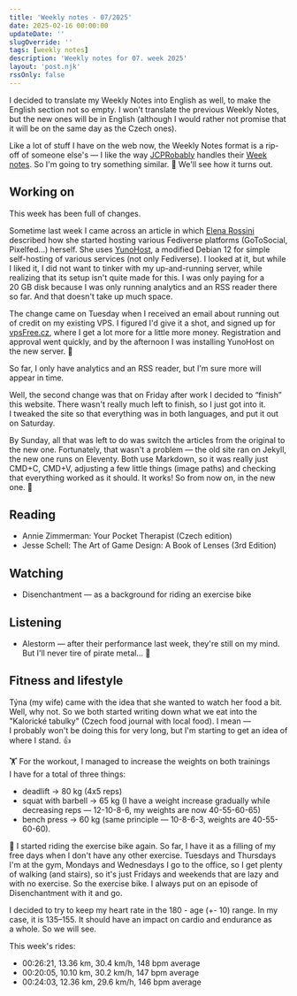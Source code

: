 ```yaml
---
title: 'Weekly notes - 07/2025'
date: 2025-02-16 00:00:00
updateDate: ''
slugOverride: ''
tags: [weekly notes]
description: 'Weekly notes for 07. week 2025'
layout: 'post.njk'
rssOnly: false
---
```

I decided to translate my Weekly Notes into English as well, to make the English section not so empty. I won't translate the previous Weekly Notes, but the new ones will be in English (although I would rather not promise that it will be on the same day as the Czech ones).

Like a lot of stuff I have on the web now, the Weekly Notes format is a rip-off of someone else's — I like the way [JCPRobably](https://social.lol/@jedda) handles their [Week notes](https://notes.jeddacp.com/week-notes-044/). So I'm going to try something similar. 🙂 We'll see how it turns out.
## Working on 
This week has been full of changes.

Sometime last week I came across an article in which [Elena Rossini](https://mastodon.social/@_elena) described how she started hosting various Fediverse platforms (GoToSocial, Pixelfed…) herself. She uses [YunoHost](https://yunohost.org), a modified Debian 12 for simple self-hosting of various services (not only Fediverse). I looked at it, but while I liked it, I did not want to tinker with my up-and-running server, while realizing that its setup isn't quite made for this. I was only paying for a 20 GB disk because I was only running analytics and an RSS reader there so far. And that doesn't take up much space.

The change came on Tuesday when I received an email about running out of credit on my existing VPS. I figured I'd give it a shot, and signed up for [vpsFree.cz](https://vpsfree.cz), where I get a lot more for a little more money. Registration and approval went quickly, and by the afternoon I was installing YunoHost on the new server. 🙂

So far, I only have analytics and an RSS reader, but I'm sure more will appear in time.

Well, the second change was that on Friday after work I decided to “finish” this website. There wasn't really much left to finish, so I just got into it. I tweaked the site so that everything was in both languages, and put it out on Saturday. 

By Sunday, all that was left to do was switch the articles from the original to the new one. Fortunately, that wasn't a problem — the old site ran on Jekyll, the new one runs on Eleventy. Both use Markdown, so it was really just CMD+C, CMD+V, adjusting a few little things (image paths) and checking that everything worked as it should. It works! So from now on, in the new one. 🥳
## Reading
- Annie Zimmerman: Your Pocket Therapist (Czech edition)
- Jesse Schell: The Art of Game Design: A Book of Lenses (3rd Edition)
## Watching
- Disenchantment — as a background for riding an exercise bike
## Listening
- Alestorm — after their performance last week, they're still on my mind. But I'll never tire of pirate metal… 🙂
## Fitness and lifestyle
Týna (my wife) came with the idea that she wanted to watch her food a bit. Well, why not. So we both started writing down what we eat into the "Kalorické tabulky" (Czech food journal with local food). I mean — I probably won't be doing this for very long, but I'm starting to get an idea of where I stand. 👍

🏋️ For the workout, I managed to increase the weights on both trainings I have for a total of three things:
- deadlift -> 80 kg (4x5 reps)
- squat with barbell -> 65 kg (I have a weight increase gradually while decreasing reps — 12-10-8-6, my weights are now 40-55-60-65)
- bench press -> 60 kg (same principle — 10-8-6-3, weights are 40-55-60-60).

🚴 I started riding the exercise bike again. So far, I have it as a filling of my free days when I don't have any other exercise. Tuesdays and Thursdays I'm at the gym, Mondays and Wednesdays I go to the office, so I get plenty of walking (and stairs), so it's just Fridays and weekends that are lazy and with no exercise. So the exercise bike. I always put on an episode of Disenchantment with it and go.

I decided to try to keep my heart rate in the 180 - age  (+- 10) range. In my case, it is 135–155. It should have an impact on cardio and endurance as a whole. So we will see.

This week's rides:
- 00:26:21, 13.36 km, 30.4 km/h, 148 bpm average
- 00:20:05, 10.10 km, 30.2 km/h, 147 bpm average
- 00:24:03, 12.36 km, 29.6 km/h, 146 bpm average